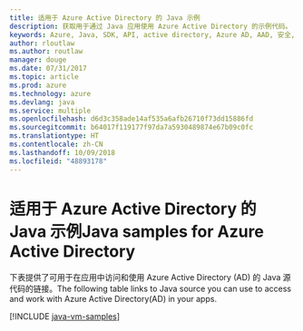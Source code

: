 ```yaml
---
title: 适用于 Azure Active Directory 的 Java 示例
description: 获取用于通过 Java 应用使用 Azure Active Directory 的示例代码。
keywords: Azure, Java, SDK, API, active directory, Azure AD, AAD, 安全, 登录, 身份验证, SSO, SAML
author: rloutlaw
ms.author: routlaw
manager: douge
ms.date: 07/31/2017
ms.topic: article
ms.prod: azure
ms.technology: azure
ms.devlang: java
ms.service: multiple
ms.openlocfilehash: d6d3c358ade14af535a6afb26710f73dd15886fd
ms.sourcegitcommit: b64017f119177f97da7a5930489874e67b09c0fc
ms.translationtype: HT
ms.contentlocale: zh-CN
ms.lasthandoff: 10/09/2018
ms.locfileid: "48893178"
---
```

# <a name="java-samples-for-azure-active-directory"></a><span data-ttu-id="b2b7d-104">适用于 Azure Active Directory 的 Java 示例</span><span class="sxs-lookup"><span data-stu-id="b2b7d-104">Java samples for Azure Active Directory</span></span>

<span data-ttu-id="b2b7d-105">下表提供了可用于在应用中访问和使用 Azure Active Directory (AD) 的 Java 源代码的链接。</span><span class="sxs-lookup"><span data-stu-id="b2b7d-105">The following table links to Java source you can use to access and work with Azure Active Directory(AD) in your apps.</span></span>

[!INCLUDE [java-vm-samples](includes/java-aad-samples.md)]